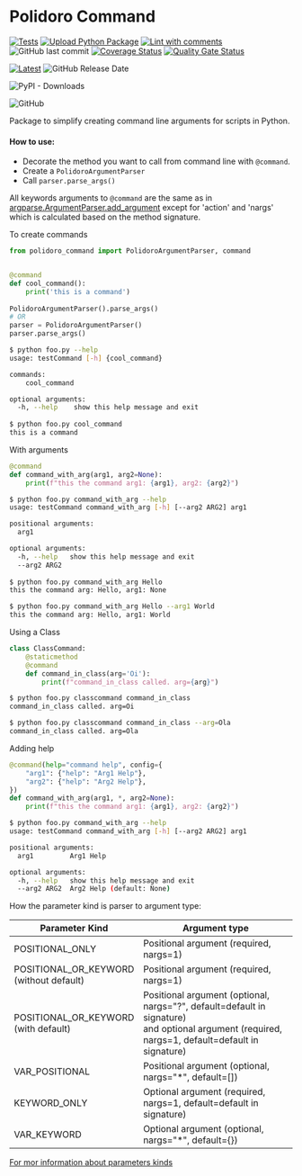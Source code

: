# Polidoro Command
[![Tests](https://github.com/heitorpolidoro/polidoro-command/actions/workflows/test.yml/badge.svg)](https://github.com/heitorpolidoro/polidoro-command/actions/workflows/test.yml)
[![Upload Python Package](https://github.com/heitorpolidoro/polidoro-command/actions/workflows/python-publish.yml/badge.svg)](https://github.com/heitorpolidoro/polidoro-command/actions/workflows/python-publish.yml)
[![Lint with comments](https://github.com/heitorpolidoro/polidoro-command/actions/workflows/python-lint.yml/badge.svg)](https://github.com/heitorpolidoro/polidoro-command/actions/workflows/python-lint.yml)
![GitHub last commit](https://img.shields.io/github/last-commit/heitorpolidoro/polidoro-command)
[![Coverage Status](https://coveralls.io/repos/github/heitorpolidoro/polidoro-command/badge.svg?branch=master)](https://coveralls.io/github/heitorpolidoro/polidoro-command?branch=master)
[![Quality Gate Status](https://sonarcloud.io/api/project_badges/measure?project=heitorpolidoro_polidoro-command&metric=alert_status)](https://sonarcloud.io/summary/new_code?id=heitorpolidoro_polidoro-command)

[![Latest](https://img.shields.io/github/release/heitorpolidoro/polidoro-command.svg?label=latest)](https://github.com/heitorpolidoro/polidoro-command/releases/latest)
![GitHub Release Date](https://img.shields.io/github/release-date/heitorpolidoro/polidoro-command)

![PyPI - Downloads](https://img.shields.io/pypi/dm/polidoro-command?label=PyPi%20Downloads)

![GitHub](https://img.shields.io/github/license/heitorpolidoro/polidoro-command)

Package to simplify creating command line arguments for scripts in Python.

#### How to use:

- Decorate the method you want to call from command line with `@command`.
- Create a `PolidoroArgumentParser`
- Call `parser.parse_args()`

All keywords arguments to `@command` are the same as in [argparse.ArgumentParser.add_argument](https://docs.python.org/3.7/library/argparse.html#the-add-argument-method) except for 'action' and 'nargs' 
which is calculated based on the method signature.

To create commands

```python
from polidoro_command import PolidoroArgumentParser, command


@command
def cool_command():
    print('this is a command')
    
PolidoroArgumentParser().parse_args()
# OR
parser = PolidoroArgumentParser()
parser.parse_args()
```
```bash
$ python foo.py --help
usage: testCommand [-h] {cool_command}

commands:
    cool_command

optional arguments:
  -h, --help    show this help message and exit
  
$ python foo.py cool_command
this is a command
```
With arguments

```python
@command
def command_with_arg(arg1, arg2=None):
    print(f"this the command arg1: {arg1}, arg2: {arg2}")
```
```bash
$ python foo.py command_with_arg --help
usage: testCommand command_with_arg [-h] [--arg2 ARG2] arg1

positional arguments:
  arg1

optional arguments:
  -h, --help   show this help message and exit
  --arg2 ARG2
  
$ python foo.py command_with_arg Hello
this the command arg: Hello, arg1: None

$ python foo.py command_with_arg Hello --arg1 World
this the command arg: Hello, arg1: World
```

Using a Class
```python
class ClassCommand:
    @staticmethod
    @command
    def command_in_class(arg='Oi'):
        print(f"command_in_class called. arg={arg}")
```
```bash
$ python foo.py classcommand command_in_class
command_in_class called. arg=Oi

$ python foo.py classcommand command_in_class --arg=Ola
command_in_class called. arg=Ola
```

Adding help
```python
@command(help="command help", config={
    "arg1": {"help": "Arg1 Help"},
    "arg2": {"help": "Arg2 Help"},
})
def command_with_arg(arg1, *, arg2=None):
    print(f"this the command arg1: {arg1}, arg2: {arg2}")
```
```bash
$ python foo.py command_with_arg --help
usage: testCommand command_with_arg [-h] [--arg2 ARG2] arg1

positional arguments:
  arg1         Arg1 Help

optional arguments:
  -h, --help   show this help message and exit
  --arg2 ARG2  Arg2 Help (default: None)
```

How the parameter kind is parser to argument type:

| Parameter Kind                               | Argument type                                                                                                                                        |
|----------------------------------------------|------------------------------------------------------------------------------------------------------------------------------------------------------|
| POSITIONAL_ONLY                              | Positional argument (required, nargs=1)                                                                                                              |
| POSITIONAL_OR_KEYWORD <br> (without default) | Positional argument (required, nargs=1)                                                                                                              |
| POSITIONAL_OR_KEYWORD <br> (with default)    | Positional argument (optional, nargs="?", default=default in signature) <br> and optional argument (required, nargs=1, default=default in signature) |
| VAR_POSITIONAL                               | Positional argument (optional, nargs="*", default=[])                                                                                                |
| KEYWORD_ONLY                                 | Optional argument (required, nargs=1, default=default in signature)                                                                                  |
| VAR_KEYWORD                                  | Optional argument (optional, nargs="*", default={})                                                                                                  |

[For mor information about parameters kinds](https://docs.python.org/3/library/inspect.html#inspect.Parameter.kind)